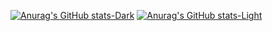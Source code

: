 [![Anurag's GitHub stats-Dark](https://github-readme-stats.vercel.app/api?username=Jaeboong&show_icons=true&theme=dark#gh-dark-mode-only)](https://github.com/anuraghazra/github-readme-stats#gh-dark-mode-only)
[![Anurag's GitHub stats-Light](https://github-readme-stats.vercel.app/api?username=Jaeboong&show_icons=true&theme=default#gh-light-mode-only)](https://github.com/anuraghazra/github-readme-stats#gh-light-mode-only)
